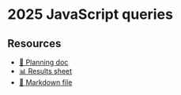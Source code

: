 # 2025 JavaScript queries

<!--
  This directory contains all of the 2025 JavaScript chapter queries.

  Each query should have a corresponding `metric_name.sql` file.
  Note that readers are linked to this directory, so try to make the SQL file names descriptive for easy browsing.

  Analysts: if helpful, you can use this README to give additional info about the queries.
-->

## Resources

- [📄 Planning doc][~google-doc]
- [📊 Results sheet][~google-sheets]
- [📝 Markdown file][~chapter-markdown]

[~google-doc]: https://docs.google.com/document/d/13FYltGRpt8gkEoxe-cxyq3aj0MngI6oPXRD5kExYS4w
[~google-sheets]: https://docs.google.com/spreadsheets/d/1OjnDd20O2zCjkP_HGAu9MlcvP6ACtkkNdAenuHB_rCk
[~chapter-markdown]: https://github.com/HTTPArchive/almanac.httparchive.org/tree/main/src/content/en/2025/javascript.md
